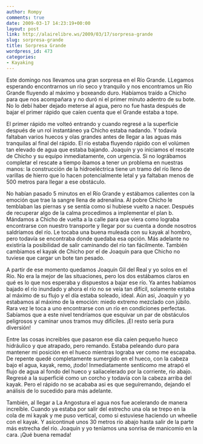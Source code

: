 ```yaml
---
author: Rompy
comments: true
date: 2009-03-17 14:23:19+00:00
layout: post
link: http://alairelibre.ws/2009/03/17/sorpresa-grande
slug: sorpresa-grande
title: Sorpresa Grande
wordpress_id: 473
categories:
- Kayaking
---
```


Este domingo nos llevamos una gran sorpresa en el Río Grande. LLegamos esperando encontrarnos un río seco y tranquilo y nos encontramos un Río Grande fluyendo al máximo y boxeando duro. Habíamos traído a Chicho para que nos acompañara y no duró ni el primer minuto adentro de su bote. No lo debí haber dejado meterse al agua, pero no fue hasta después de bajar el primer rápido que caíen cuenta que el Grande estaba a tope.

El primer rápido me volteó entrando y cuando regresé a la superficie después de un rol instantáneo ya Chicho estaba nadando. Y todavía faltaban varios huecos y olas grandes antes de llegar a las aguas más tranquilas al final del rápido. El río estaba fluyendo rápido con el volúmen tan elevado de agua que estaba bajando. Joaquín y yo iniciamos el rescate de Chicho y su equipo inmediatamente, con urgencia. Si no lográbamos completar el rescate a tiempo íbamos a tener un problema en nuestras manos: la construcción de la hidroeléctrica tiene un tramo del río lleno de varillas de hierro que lo hacen potencialmente letal y ya faltaban menos de 500 metros para llegar a ese obstáculo.

No habían pasado 5 minutos en el Río Grande y estábamos calientes con la emoción que trae la sangre llena de adrenalina. Al pobre Chicho le temblaban las piernas y se sentía como si hubiese vuelto a nacer. Después de recuperar algo de la calma procedimos a implementar el plan b. Mándamos a Chicho de vuelta a la calle para que viera como lograba encontrarse con nuestro transporte y llegar por su cuenta a donde nosotros saldríamos del río. Le tocaba una buena muleada con su kayak al hombro, pero todavía se encontraba donde quedaba esa opción. Más adelante no existiría la posibilidad de salir caminando del río tan fácilmente. También cambiamos el kayak de Chicho por el de Joaquín para que Chicho no tuviese que cargar un bote tan pesado.

A partir de ese momento quedamos Joaquín Gil del Real y yo solos en el Río. No era la mejor de las situaciones, pero los dos estábamos claros en qué es lo que nos esperaba y dispuestos a bajar ese río. Ya antes habíamos bajado el río inundado y ahora el río no se veía tan difícil, solamente estaba al máximo de su flujo y el día estaba soleado, ideal. Aún asi, Joaquín y yo estabamos al máximo de la emoción: miedo extremo mezclado con júbilo. Rara vez le toca a uno encontrarse con un río en condiciones perfectas. Sabíamos que a este nivel tendríamos que esquivar un par de obstáculos peligrosos y caminar unos tramos muy difíciles. ¡El resto sería pura diversión!

Entre las cosas increibles que pasaron ese día caíen pequeño hueco hidráulico y que atrapado, pero remando. Estaba peleando duro para mantener mi posición en el hueco mientras lograba ver como me escapaba. De repente quedé completamente sumergido en el hueco, con la cabeza bajo el agua, kayak, remo, ¡todo! Inmediatamente sentícomo me atrapó el flujo de agua al fondo del hueco y salíacelerado por la corriente, río abajo. Regresé a la superficié como un corcho y todavía con la cabeza arriba del kayak. Pero el rápido no se acababa asi es que seguíremando, dejando el análisis de lo sucedido para más adelante.

También, al llegar a La Angostura el agua nos fue acelerando de manera increíble. Cuando ya estaba por salir del estrecho una ola se trepo en la cola de mi kayak y me puso vertical, como si estuviese haciendo un wheelie con el kayak. Y asícontinué unos 30 metros río abajo hasta salir de la parte más estrecha del río. Joaquín y yo teníamos una sonrisa de manicomio en la cara. ¡Qué buena remada!
